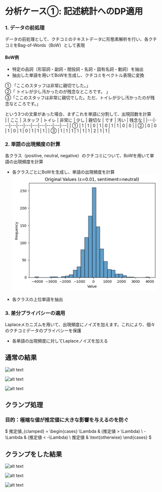 <script type="text/javascript" async src="https://cdnjs.cloudflare.com/ajax/libs/mathjax/2.7.7/MathJax.js?config=TeX-MML-AM_CHTML">
</script>
<script type="text/x-mathjax-config">
 MathJax.Hub.Config({
 tex2jax: {
 inlineMath: [['$', '$'] ],
 displayMath: [ ['$$','$$'], ["\\[","\\]"] ]
 }
 });
</script>



# 分析ケース①: 記述統計へのDP適用


### 1. データの前処理
データの前処理として、クチコミのテキストデータに形態素解析を行い、各クチコミをBag-of-Words（BoW）として表現
#### BoW例
- 特定の品詞（形容詞・副詞・間投詞・名詞・固有名詞・動詞）を抽出
- 抽出した単語を用いてBoWを生成し、クチコミをベクトル表現に変換  

① 「ここのスタッフは非常に親切でした。」  
②「 トイレが少し汚かったのが残念なところです。 」  
③「ここのスタッフは非常に親切でした。ただ、トイレが少し汚かったのが残念なところです。」  

という3つの文章があった場合、まずこれを単語に分割して、出現回数を計算　　
|   | ここ | スタッフ | トイレ | 非常に | 少し | 親切な | です | 汚い | 残念な |
|---|---|---|---|---|---|---|---|---|---|
| ① | 1 | 1 | 0 | 1 | 0 | 1 | 1 | 0 | 0 |
| ② | 0 | 0 | 1 | 0 | 1 | 0 | 1 | 1 | 1 |
| ③ | 1 | 1 | 1 | 1 | 1 | 1 | 2 | 1 | 1 |



<!-- #### 数式
クチコミ $d_i$に対して形態素解析を行い、単語の集合 
$T(d_i)$
を得る。
$ T(d_i) = \{ t_1, t_2, \ldots, t_n \} $
ここで、$t_i$はクチコミ $d_i$に含まれる単語です。 -->

### 2. 単語の出現頻度の計算
各クラス（positive, neutral, negative）のクチコミについて、BoWを用いて単語の出現頻度を計算

- 各クラスごとにBoWを生成し、単語の出現頻度を計算
![alt text](image-11.png)
<!-- ![alt text](image-10.png)
![alt text](image-12.png) -->

- 各クラスの上位単語を抽出



<!-- #### 数式
各クラス $C_k$に対してBoWを生成し、出現頻度ベクトル $f_k$を計算  
$f_k = \left( \sum_{d_i \in C_k} \text{BoW}(d_i) \right) $ -->

### 3. 差分プライバシーの適用
Laplaceメカニズムを用いて、出現頻度にノイズを加えます。これにより、個々のクチコミデータのプライバシーを保護

- 各単語の出現頻度に対してLaplaceノイズを加える
<!-- #### 数式 -->




<!-- 出現頻度 $f_k$→出現頻度にノイズを加えた頻度 $f_k$  
$f_k' = f_k + \text{Lap}(\frac{1}{\epsilon}) $  
※$\text{Lap}(\frac{1}{\epsilon})$はスケールパラメータ $\frac{1}{\epsilon}$のLaplace分布からのサンプルです。 -->



<!-- ### 具体例と数式の説明

#### データの読み込みと形態素解析の実施
```python
df["doc"] = [nlp(review) for review in df["review"]]
```
ここでは、各クチコミに対して形態素解析を行い、形態素解析済みのクチコミを `doc` 列に格納しています。 -->

<!-- #### BoWの生成と単語の出現頻度の計算
```python
bows = {}
cvs = {}
for sentiment in df["sentiment"].unique():
    tokens = []
    for doc in df[df["sentiment"] == sentiment]["doc"]:
        similarities = [(token.similarity(doc), token.lemma_) for token in doc if token.pos_ in POS]
        similarities = remove_duplicates(similarities)
        similarities = sorted(similarities, key=lambda sim: sim[1], reverse=True)[:MAX_TERMS_IN_DOC]
        tokens.append([similaritity[1] for similaritity in similarities])
    cv = CountVectorizer(ngram_range=(1, NGRAM), max_df=MAX_DF, min_df=MIN_DF, max_features=NUM_VOCAB)
    bows[sentiment] = cv.fit_transform(flatten(tokens)).toarray()
    cvs[sentiment] = cv
```
各クラス（positive, neutral, negative）ごとにBoWを生成し、単語の出現頻度を計算しています。

#### 差分プライバシーの適用
```python
from pydp.algorithms.laplacian import Count

def preprocess_for_private_counts(tf: np.ndarray) -> List[np.ndarray]:
    repeated_words = []
    for i, term in enumerate(tf):
        repeated_words.append(np.repeat(i, term))
    return repeated_words

def cal_private_count(
    epsilon: float,
    max_partition_contributed: float,
    max_contributions_per_partition: float,
    repeated_words: List[np.ndarray],
) -> List[int]:
    private_counts = []
    for repeated_word in repeated_words:
        counter = Count(epsilon, max_partition_contributed, max_contributions_per_partition)
        count = counter.quick_result(repeated_word)
        private_counts.append(count)
    return private_counts
``` -->
## 通常の結果

![alt text](image.png)

![alt text](image-1.png)

![alt text](image-2.png)



## クランプ処理
### 目的：極端な値が推定値に大きな影響を与えるのを防ぐ  

$
推定値_{clamped} = 
\begin{cases} 
\Lambda & (推定値 > \Lambda) \\
-\Lambda & (推定値 < -\Lambda) \\
推定値 & \text{otherwise} 
\end{cases} 
$

## クランプをした結果

![alt text](image-3.png)

![alt text](image-4.png)

![alt text](image-5.png)